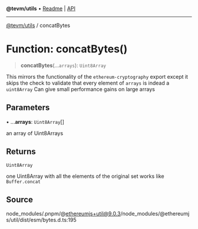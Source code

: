 **@tevm/utils** • [Readme](../README.md) \| [API](../globals.md)

***

[@tevm/utils](../README.md) / concatBytes

# Function: concatBytes()

> **concatBytes**(...`arrays`): `Uint8Array`

This mirrors the functionality of the `ethereum-cryptography` export except
it skips the check to validate that every element of `arrays` is indead a `uint8Array`
Can give small performance gains on large arrays

## Parameters

• ...**arrays**: `Uint8Array`[]

an array of Uint8Arrays

## Returns

`Uint8Array`

one Uint8Array with all the elements of the original set
works like `Buffer.concat`

## Source

node\_modules/.pnpm/@ethereumjs+util@9.0.3/node\_modules/@ethereumjs/util/dist/esm/bytes.d.ts:195
